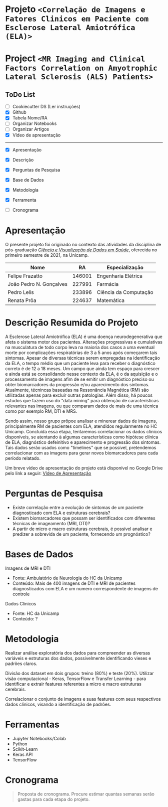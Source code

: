 # Projeto `<Correlação de Imagens e Fatores Clinicos em Paciente com Esclerose Lateral Amiotrófica (ELA)>`
# Project `<MR Imaging and Clinical Factors Correlation on Amyotrophic Lateral Sclerosis (ALS) Patients>`

## ToDo List

- [ ] Cookiecutter DS (Ler instruções)
- [x] Github
- [x] Tabela Nome/RA
- [ ] Organizar Notebooks
- [ ] Organizar Artigos
- [x] Vídeo de apresentação

---------

- [x] Apresentação
- [x] Descrição
- [x] Perguntas de Pesquisa
- [x] Base de Dados
- [x] Metodologia
- [x] Ferramenta
- [ ] Cronograma


# Apresentação

O presente projeto foi originado no contexto das atividades da disciplina de pós-graduação [*Ciência e Visualização de Dados em Saúde*](https://github.com/datasci4health/home), oferecida no primeiro semestre de 2021, na Unicamp.

|Nome  | RA | Especialização|
|--|--|--|
| Felipe Frazatto  | 146001  | Engenharia Elétrica |
| João Pedro N. Gonçalves | 227991  | Farmácia |
| Pedro Lelis  | 233896 | Ciência da Computação |
| Renata Prôa  | 224637  | Matemática |


# Descrição Resumida do Projeto
A Esclerose Lateral Amiotrófica (ELA) é uma doença neurodegenerativa que afeta o sistema motor dos pacientes. Alterações progressivas e cumulativas na musculatura de todo corpo leva na maioria dos casos a uma eventual morte por complicações respiratórias de 3 a 5 anos após começarem tais sintomas. Apesar de diversas técnicas serem empregadas na identificação da ELA, o tempo médio que um paciente leva para receber o diagnóstico correto é de 12 a 18 meses. Um campo que ainda tem espaço para crescer e ainda está se consolidando nesse contexto da ELA, é o da aquisição e o processamento de imagens afim de se emitir um diagnóstico preciso ou obter biomarcadores da progressão e/ou aparecimento dos sintomas. Atualmente, técnincas baseadas na Ressonância Magnética (RM) são utilizadas apenas para excluir outras patologias. Além disso, há poucos estudos que fazem uso do "data mining" para obtenção de características relevantes nas imagens, ou que comparam dados de mais de uma técnica como por exemplo RM, DTI e MRS.

Sendo assim, nosso grupo prõpoe analisar e minerear dados de imagens, principalmente RM de pacientes com ELA, atendidos regularmente no HC Unicamp. Concluída essa etapa, tentaremos correlacionar os dados clínicos disponíveis, se atentando à algumas características como hipótese clínica de ELA, diagnóstico defeinitivo e aparecimento e progressão dos sintomas. Tais dados serão usados como "timelines" que se possível, pretendemos correlacionar com as imagens para gerar novos biomarcadores para cada período relatado.
> 
Um breve vídeo de apresentação do projeto está disponível no Google Drive pelo link a seguir: [Vídeo de Apresentação](https://drive.google.com/file/d/14wwlC784iaPo-pFCyMjoqUAnqoewHfpT/view?usp=sharing)

# Perguntas de Pesquisa
* Existe correlação entre a evolução de sintomas de um paciente diagnosticado com ELA e estruturas cerebrais?
* Existem biomarcadores que possam ser identificados com diferentes técnicas de imageamento (MRI, DTI)?
* A partir de micro e macro estruturas cerebrais, é possível analisar e predizer a sobrevida de um paciente, fornecendo um prognóstico?

# Bases de Dados
Imagens de MRI e DTI
* Fonte: Ambulatório de Neurologia do HC da Unicamp
* Conteúdo: Mais de 400 imagens de DTI e MRI de pacientes diagnosticados com ELA e um numero correspondente de imagens de controle
> 
Dados Clinicos
* Fonte: HC da Unicamp
* Conteúdo: ?

# Metodologia
Realizar análise exploratória dos dados para compreender as diversas variáveis e estruturas dos dados, possivelmente identificando vieses e padrões claros.

Divisão dos dataset em dois grupos: treino (80%) e teste (20%). Utilizar visão computacional - Keras, TensorFlow e Transfer Learning - para identificar e extrair features referentes a micro e macro estruturas cerebrais.

Correlacionar o conjunto de imagens e suas features com seus respectivos dados clínicos, visando a identificação de padrões.

# Ferramentas
* Jupyter Notebooks/Colab
* Python
* Scikit-Learn
* Keras API
* TensorFlow

# Cronograma
> Proposta de cronograma. Procure estimar quantas semanas serão gastas para cada etapa do projeto.
